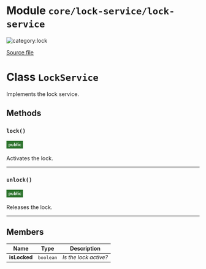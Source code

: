 # Module `core/lock-service/lock-service`

![category:lock](https://img.shields.io/badge/category-lock-blue.svg?style=flat-square)



[Source file](..\src\core\lock-service\lock-service.js)

# Class `LockService`

Implements the lock service.

## Methods

### `lock()`

![modifier: public](images/badges/modifier-public.png)

Activates the lock.

---

### `unlock()`

![modifier: public](images/badges/modifier-public.png)

Releases the lock.

---

## Members

Name | Type | Description
--- | --- | ---
__isLocked__ | `boolean` | *Is the lock active?*
